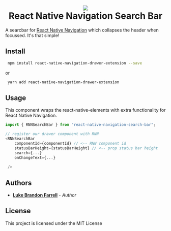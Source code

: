 <h1 align="center">
  <img src="https://github.com/lukebrandonfarrell/react-native-navigation-search-bar/blob/master/example%231.gif?raw=true"/><br/>
  React Native Navigation Search Bar
</h1>

A searcbar for [React Native Navigation](https://github.com/wix/react-native-navigation) which collapses the header when focussed. It's that simple!

## Install

```sh
 npm install react-native-navigation-drawer-extension --save
```

or

```sh
 yarn add react-native-navigation-drawer-extension
```

## Usage

This component wraps the react-native-elements [<SearchBar />](https://react-native-elements.github.io/react-native-elements/docs/searchbar.html) with extra functionality for React Native Navigation.

```js
import { RNNSearchBar } from "react-native-navigation-search-bar";

// register our drawer component with RNN
<RNNSearchBar
    componentId={componentId} // <-- RNN component id
    statusBarHeight={statusBarHeight} // <-- prop status bar height
    search={...}
    onChangeText={...}
    
 />
```

## Authors

* [**Luke Brandon Farrell**](https://lukebrandonfarrell.com/) - *Author*

## License

This project is licensed under the MIT License
